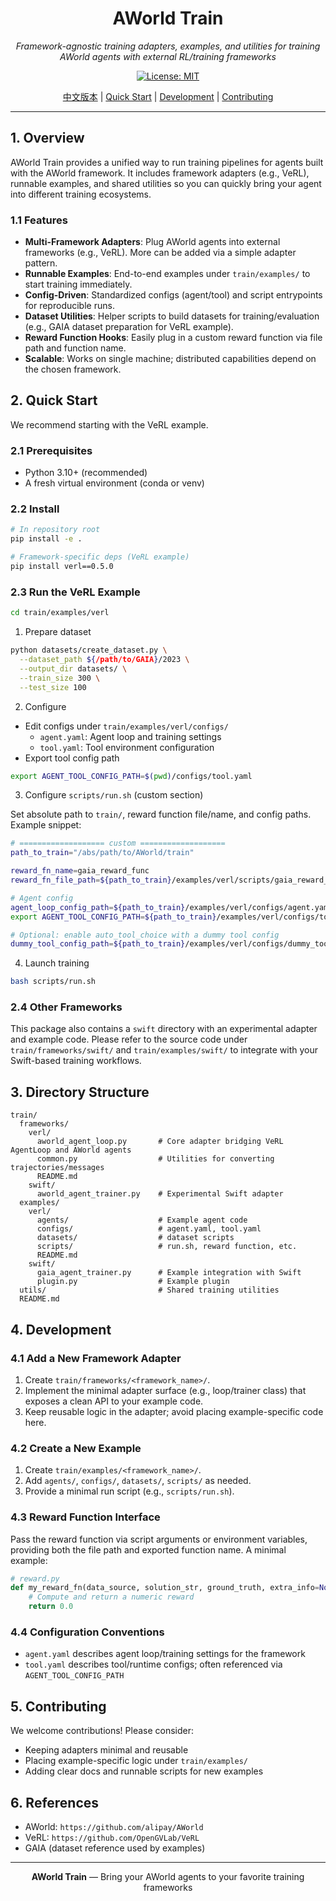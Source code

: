 <div align="center">

# AWorld Train

*Framework-agnostic training adapters, examples, and utilities for training AWorld agents with external RL/training frameworks*

[![License: MIT][license-image]][license-url]

</div>

<div align="center">

[中文版本](./README_zh.md) | [Quick Start](#quick-start) | [Development](#development) | [Contributing](#contributing)

</div>

---

## 1. Overview

AWorld Train provides a unified way to run training pipelines for agents built with the AWorld framework. It includes framework adapters (e.g., VeRL), runnable examples, and shared utilities so you can quickly bring your agent into different training ecosystems.

### 1.1 Features

- **Multi-Framework Adapters**: Plug AWorld agents into external frameworks (e.g., VeRL). More can be added via a simple adapter pattern.
- **Runnable Examples**: End-to-end examples under `train/examples/` to start training immediately.
- **Config-Driven**: Standardized configs (agent/tool) and script entrypoints for reproducible runs.
- **Dataset Utilities**: Helper scripts to build datasets for training/evaluation (e.g., GAIA dataset preparation for VeRL example).
- **Reward Function Hooks**: Easily plug in a custom reward function via file path and function name.
- **Scalable**: Works on single machine; distributed capabilities depend on the chosen framework.

## 2. Quick Start

We recommend starting with the VeRL example.

### 2.1 Prerequisites

- Python 3.10+ (recommended)
- A fresh virtual environment (conda or venv)

### 2.2 Install

```bash
# In repository root
pip install -e .

# Framework-specific deps (VeRL example)
pip install verl==0.5.0
```

### 2.3 Run the VeRL Example

```bash
cd train/examples/verl
```

1) Prepare dataset

```bash
python datasets/create_dataset.py \
  --dataset_path ${/path/to/GAIA}/2023 \
  --output_dir datasets/ \
  --train_size 300 \
  --test_size 100
```

2) Configure

- Edit configs under `train/examples/verl/configs/`
  - `agent.yaml`: Agent loop and training settings
  - `tool.yaml`: Tool environment configuration
- Export tool config path

```bash
export AGENT_TOOL_CONFIG_PATH=$(pwd)/configs/tool.yaml
```

3) Configure `scripts/run.sh` (custom section)

Set absolute path to `train/`, reward function file/name, and config paths. Example snippet:

```bash
# =================== custom ===================
path_to_train="/abs/path/to/AWorld/train"

reward_fn_name=gaia_reward_func
reward_fn_file_path=${path_to_train}/examples/verl/scripts/gaia_reward_function.py

# Agent config
agent_loop_config_path=${path_to_train}/examples/verl/configs/agent.yaml
export AGENT_TOOL_CONFIG_PATH=${path_to_train}/examples/verl/configs/tool.yaml

# Optional: enable auto_tool_choice with a dummy tool config
dummy_tool_config_path=${path_to_train}/examples/verl/configs/dummy_tool_config.yaml
```

4) Launch training

```bash
bash scripts/run.sh
```

### 2.4 Other Frameworks

This package also contains a `swift` directory with an experimental adapter and example code. Please refer to the source code under `train/frameworks/swift/` and `train/examples/swift/` to integrate with your Swift-based training workflows.

## 3. Directory Structure

```
train/
  frameworks/
    verl/
      aworld_agent_loop.py       # Core adapter bridging VeRL AgentLoop and AWorld agents
      common.py                  # Utilities for converting trajectories/messages
      README.md
    swift/
      aworld_agent_trainer.py    # Experimental Swift adapter
  examples/
    verl/
      agents/                    # Example agent code
      configs/                   # agent.yaml, tool.yaml
      datasets/                  # dataset scripts
      scripts/                   # run.sh, reward function, etc.
      README.md
    swift/
      gaia_agent_trainer.py      # Example integration with Swift
      plugin.py                  # Example plugin
  utils/                         # Shared training utilities
  README.md
```

## 4. Development

### 4.1 Add a New Framework Adapter

1) Create `train/frameworks/<framework_name>/`.
2) Implement the minimal adapter surface (e.g., loop/trainer class) that exposes a clean API to your example code.
3) Keep reusable logic in the adapter; avoid placing example-specific code here.

### 4.2 Create a New Example

1) Create `train/examples/<framework_name>/`.
2) Add `agents/`, `configs/`, `datasets/`, `scripts/` as needed.
3) Provide a minimal run script (e.g., `scripts/run.sh`).

### 4.3 Reward Function Interface

Pass the reward function via script arguments or environment variables, providing both the file path and exported function name. A minimal example:

```python
# reward.py
def my_reward_fn(data_source, solution_str, ground_truth, extra_info=None):
    # Compute and return a numeric reward
    return 0.0
```

### 4.4 Configuration Conventions

- `agent.yaml` describes agent loop/training settings for the framework
- `tool.yaml` describes tool/runtime configs; often referenced via `AGENT_TOOL_CONFIG_PATH`

## 5. Contributing

We welcome contributions! Please consider:

- Keeping adapters minimal and reusable
- Placing example-specific logic under `train/examples/`
- Adding clear docs and runnable scripts for new examples

## 6. References

- AWorld: `https://github.com/alipay/AWorld`
- VeRL: `https://github.com/OpenGVLab/VeRL`
- GAIA (dataset reference used by examples)

---

<div align="center">

**AWorld Train** — Bring your AWorld agents to your favorite training frameworks

[license-image]: https://img.shields.io/badge/License-MIT-yellow.svg
[license-url]: https://opensource.org/licenses/MIT

</div>
